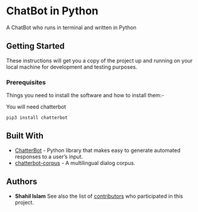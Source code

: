 # ChatBot in Python

A ChatBot who runs in terminal and written in Python

## Getting Started

These instructions will get you a copy of the project up and running on your local machine for development and testing purposes.

### Prerequisites

Things you need to install the software and how to install them:-

You will need chatterbot

```
pip3 install chatterbot
```

## Built With

* [ChatterBot](https://chatterbot.readthedocs.io/en/stable/) - Python library that makes easy to generate automated responses to a user’s input. 
* [chatterbot-corpus](https://github.com/gunthercox/chatterbot-corpus) - A multilingual dialog corpus.

## Authors

* **Shahil Islam**
See also the list of [contributors](https://github.com/islamshahil/ChatBot-in-Python/graphs/contributors) who participated in this project.

